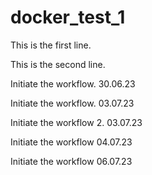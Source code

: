 # docker_test_1
This is the first line.


This is the second line.

Initiate the workflow. 30.06.23 


Initiate the workflow. 03.07.23 

Initiate the workflow 2. 03.07.23 

Initiate the workflow 04.07.23 


Initiate the workflow 06.07.23 
